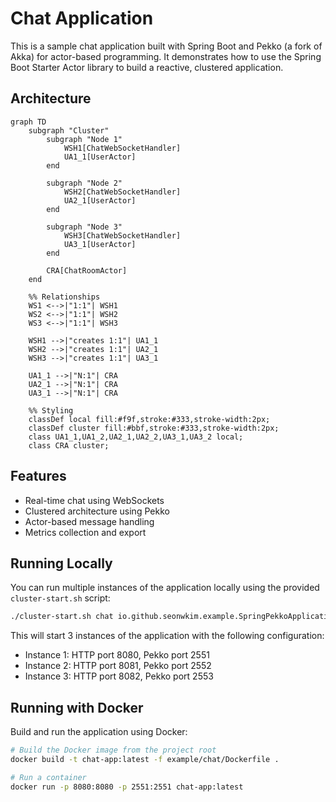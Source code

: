 # Chat Application

This is a sample chat application built with Spring Boot and Pekko (a fork of Akka) for actor-based programming. It demonstrates how to use the Spring Boot Starter Actor library to build a reactive, clustered application.

## Architecture 

```mermaid
graph TD
    subgraph "Cluster"
        subgraph "Node 1"
            WSH1[ChatWebSocketHandler]
            UA1_1[UserActor]
        end

        subgraph "Node 2"
            WSH2[ChatWebSocketHandler]
            UA2_1[UserActor]
        end

        subgraph "Node 3"
            WSH3[ChatWebSocketHandler]
            UA3_1[UserActor]
        end

        CRA[ChatRoomActor]
    end

    %% Relationships
    WS1 <-->|"1:1"| WSH1
    WS2 <-->|"1:1"| WSH2
    WS3 <-->|"1:1"| WSH3

    WSH1 -->|"creates 1:1"| UA1_1
    WSH2 -->|"creates 1:1"| UA2_1
    WSH3 -->|"creates 1:1"| UA3_1

    UA1_1 -->|"N:1"| CRA
    UA2_1 -->|"N:1"| CRA
    UA3_1 -->|"N:1"| CRA

    %% Styling
    classDef local fill:#f9f,stroke:#333,stroke-width:2px;
    classDef cluster fill:#bbf,stroke:#333,stroke-width:2px;
    class UA1_1,UA1_2,UA2_1,UA2_2,UA3_1,UA3_2 local;
    class CRA cluster;
```

## Features

- Real-time chat using WebSockets
- Clustered architecture using Pekko
- Actor-based message handling
- Metrics collection and export

## Running Locally

You can run multiple instances of the application locally using the provided `cluster-start.sh` script:

```bash
./cluster-start.sh chat io.github.seonwkim.example.SpringPekkoApplication 8080 2551 3
```

This will start 3 instances of the application with the following configuration:
- Instance 1: HTTP port 8080, Pekko port 2551
- Instance 2: HTTP port 8081, Pekko port 2552
- Instance 3: HTTP port 8082, Pekko port 2553

## Running with Docker

Build and run the application using Docker:

```bash
# Build the Docker image from the project root
docker build -t chat-app:latest -f example/chat/Dockerfile .

# Run a container
docker run -p 8080:8080 -p 2551:2551 chat-app:latest
```
